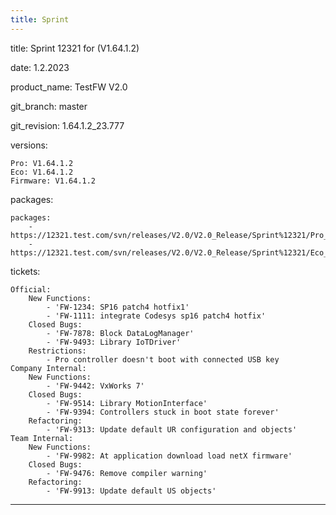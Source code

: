 ```yaml
---
title: Sprint
---
```

title: Sprint 12321 for (V1.64.1.2)


date: 1.2.2023


product_name: TestFW V2.0


git_branch: master


git_revision: 1.64.1.2_23.777


versions:

    Pro: V1.64.1.2
    Eco: V1.64.1.2
    Firmware: V1.64.1.2

packages:

    packages:
        - https://12321.test.com/svn/releases/V2.0/V2.0_Release/Sprint%12321/Pro_1.64.1.2_23.777.seco
        - https://12321.test.com/svn/releases/V2.0/V2.0_Release/Sprint%12321/Eco_1.64.1.2_23.777.seco

tickets:

    Official:
        New Functions:
            - 'FW-1234: SP16 patch4 hotfix1'
            - 'FW-1111: integrate Codesys sp16 patch4 hotfix'
        Closed Bugs:
            - 'FW-7878: Block DataLogManager'
            - 'FW-9493: Library IoTDriver'
        Restrictions:
            - Pro controller doesn't boot with connected USB key
    Company Internal:
        New Functions:
            - 'FW-9442: VxWorks 7'
        Closed Bugs:
            - 'FW-9514: Library MotionInterface'
            - 'FW-9394: Controllers stuck in boot state forever'
        Refactoring:
            - 'FW-9313: Update default UR configuration and objects'
    Team Internal:
        New Functions:
            - 'FW-9982: At application download load netX firmware'
        Closed Bugs:
            - 'FW-9476: Remove compiler warning'
        Refactoring:
            - 'FW-9913: Update default US objects'

---
